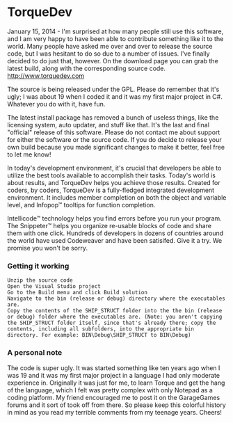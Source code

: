 # TorqueDev

January 15, 2014 - I'm surprised at how many people still use this software, and I am very happy to have been able to contribute something like it to the world. Many people have asked me over and over to release the source code, but I was hesitant to do so due to a number of issues. I've finally decided to do just that, however. On the download page you can grab the latest build, along with the corresponding source code. http://www.torquedev.com

The source is being released under the GPL. Please do remember that it's ugly; I was about 19 when I coded it and it was my first major project in C#. Whatever you do with it, have fun.

The latest install package has removed a bunch of useless things, like the licensing system, auto updater, and stuff like that. It's the last and final "official" release of this software. Please do not contact me about support for either the software or the source code. If you do decide to release your own build because you made significant changes to make it better, feel free to let me know!

In today's development environment, it's crucial that developers be able to utilize the best tools available to accomplish their tasks. Today's world is about results, and TorqueDev helps you achieve those results. Created for coders, by coders, TorqueDev is a fully-fledged integrated development environment. It includes member completion on both the object and variable level, and Infopop™ tooltips for function completion.

Intellicode™ technology helps you find errors before you run your program. The Snippeter™ helps you organize re-usable blocks of code and share them with one click. Hundreds of developers in dozens of countries around the world have used Codeweaver and have been satisifed. Give it a try. We promise you won't be sorry.

### Getting it working

    Unzip the source code
    Open the Visual Studio project
    Go to the Build menu and click Build solution
    Navigate to the bin (release or debug) directory where the executables are.
    Copy the contents of the SHIP_STRUCT folder into the the bin (release or debug) folder where the executables are. (Note: you aren't copying the SHIP_STRUCT folder itself, since that's already there; copy the contents, including all subfolders, into the appropriate bin directory. For example: BIN\Debug\SHIP_STRUCT to BIN\Debug)

### A personal note

The code is super ugly. It was started something like ten years ago when I was 19 and it was my first major project in a language I had only moderate experience in. Originally it was just for me, to learn Torque and get the hang of the language, which I felt was pretty complex with only Notepad as a coding platform. My friend encouraged me to post it on the GarageGames forums and it sort of took off from there. So please keep this colorful history in mind as you read my terrible comments from my teenage years. Cheers! 
